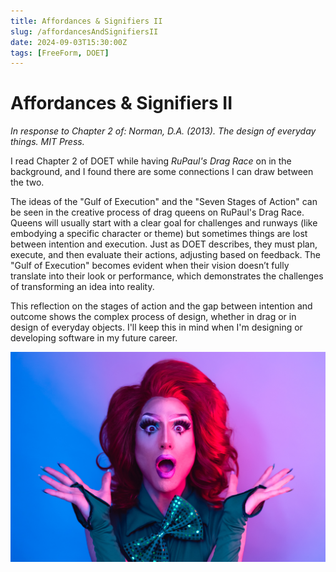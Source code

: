 ```yaml
---
title: Affordances & Signifiers II
slug: /affordancesAndSignifiersII
date: 2024-09-03T15:30:00Z
tags: [FreeForm, DOET]
---
```


# Affordances & Signifiers II
*In response to Chapter 2 of: Norman, D.A. (2013). The design of everyday things. MIT Press.*

I read Chapter 2 of DOET while having *RuPaul's Drag Race* on in the background, and I found there are some connections I can draw between the two. 

The ideas of the "Gulf of Execution" and the "Seven Stages of Action" can be seen in the creative process of drag queens on RuPaul's Drag Race. Queens will usually start with a clear goal for challenges and runways (like embodying a specific character or theme) but sometimes things are lost between intention and execution. Just as DOET describes, they must plan, execute, and then evaluate their actions, adjusting based on feedback. The "Gulf of Execution" becomes evident when their vision doesn’t fully translate into their look or performance, which demonstrates the challenges of transforming an idea into reality. 

This reflection on the stages of action and the gap between intention and outcome shows the complex process of design, whether in drag or in design of everyday objects. I'll keep this in mind when I'm designing or developing software in my future career.

![Error getting image](/img/dragQueen.jpeg)
